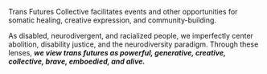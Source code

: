 Trans Futures Collective facilitates events and other opportunities for somatic healing, creative expression, and community-building. 

As disabled, neurodivergent, and racialized people, we imperfectly center abolition, disability justice, and the neurodiversity paradigm. Through these lenses, ***we view trans futures as powerful, generative, creative, collective, brave, emboedied, and alive.***

